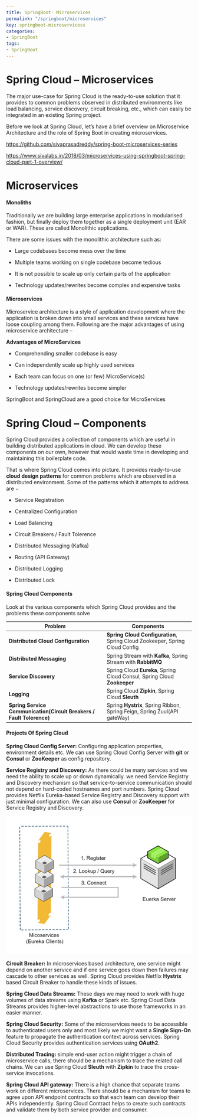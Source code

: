 ```yaml
---
title: SpringBoot- Microservices
permalink: "/springboot/microservices"
key: springboot-microservicess
categories:
- SpringBoot
tags:
- SpringBoot
---
```


# Spring Cloud – Microservices

The major use-case for Spring Cloud is the ready-to-use solution that it
provides to common problems observed in distributed environments like load
balancing, service discovery, circuit breaking, etc., which can easily be
integrated in an existing Spring project.

Before we look at Spring Cloud, let’s have a brief overview on Microservice
Architecture and the role of Spring Boot in creating microservices.

<https://github.com/sivaprasadreddy/spring-boot-microservices-series>

<https://www.sivalabs.in/2018/03/microservices-using-springboot-spring-cloud-part-1-overview/>

# Microservices

#### Monoliths

Traditionally we are building large enterprise applications in modularised
fashion, but finally deploy them together as a single deployment unit (EAR or
WAR). These are called Monolithic applications.

There are some issues with the monolithic architecture such as:

-   Large codebases become mess over the time

-   Multiple teams working on single codebase become tedious

-   It is not possible to scale up only certain parts of the application

-   Technology updates/rewrites become complex and expensive tasks

#### Microservices

Microservice architecture is a style of application development where the
application is broken down into small services and these services have loose
coupling among them. Following are the major advantages of using microservice
architecture –

**Advantages of MicroServices**

-   Comprehending smaller codebase is easy

-   Can independently scale up highly used services

-   Each team can focus on one (or few) MicroService(s)

-   Technology updates/rewrites become simpler

SpringBoot and SpringCloud are a good choice for MicroServices

# Spring Cloud – Components

Spring Cloud provides a collection of components which are useful in building
distributed applications in cloud. We can develop these components on our own,
however that would waste time in developing and maintaining this boilerplate
code.

That is where Spring Cloud comes into picture. It provides ready-to-use **cloud
design patterns** for common problems which are observed in a distributed
environment. Some of the patterns which it attempts to address are −

-   Service Registration

-   Centralized Configuration

-   Load Balancing

-   Circuit Breakers / Fault Tolerence

-   Distributed Messaging (Kafka)

-   Routing (API Gateway)

-   Distributed Logging

-   Distributed Lock

#### Spring Cloud Components

Look at the various components which Spring Cloud provides and the problems
these components solve

| **Problem**                                                          | **Components**                                                              |
|----------------------------------------------------------------------|-----------------------------------------------------------------------------|
| **Distributed Cloud Configuration**                                  | **Spring Cloud Configuration**, Spring Cloud Zookeeper, Spring Cloud Config |
| **Distributed Messaging**                                            | Spring Stream with **Kafka**, Spring Stream with **RabbitMQ**               |
| **Service Discovery**                                                | Spring Cloud **Eureka**, Spring Cloud Consul, Spring Cloud **Zookeeper**    |
| **Logging**                                                          | Spring Cloud **Zipkin**, Spring Cloud **Sleuth**                            |
| **Spring Service Communication(Circuit Breakers / Fault Tolerence)** | Spring **Hystrix**, Spring Ribbon, Spring Feign, Spring Zuul(API gateWay)   |

#### Projects Of Spring Cloud

**Spring Cloud Config Server:** Configuring application properties, environment
details etc. We can use Spring Cloud Config Server with **git** or **Consul** or
**ZooKeeper** as config repository.

**Service Registry and Discovery:** As there could be many services and we need
the ability to scale up or down dynamically. we need Service Registry and
Discovery mechanism so that service-to-service communication should not depend
on hard-coded hostnames and port numbers. Spring Cloud provides Netflix
Eureka-based Service Registry and Discovery support with just minimal
configuration. We can also use **Consul** or **ZooKeeper** for Service Registry
and Discovery.

![](media/d2c3a6581f0b5b26982c5ac550c8d057.jpeg)

**Circuit Breaker:** In microservices based architecture, one service might
depend on another service and if one service goes down then failures may cascade
to other services as well. Spring Cloud provides Netflix **Hystrix** based
Circuit Breaker to handle these kinds of issues.

**Spring Cloud Data Streams:** These days we may need to work with huge volumes
of data streams using **Kafka** or Spark etc. Spring Cloud Data Streams provides
higher-level abstractions to use those frameworks in an easier manner.

**Spring Cloud Security:** Some of the microservices needs to be accessible to
authenticated users only and most likely we might want a **Single Sign-On**
feature to propagate the authentication context across services. Spring Cloud
Security provides authentication services using **OAuth2**.

**Distributed Tracing:** simple end-user action might trigger a chain of
microservice calls, there should be a mechanism to trace the related call
chains. We can use Spring Cloud **Sleuth** with **Zipkin** to trace the
cross-service invocations.

**Spring Cloud API gateway:** There is a high chance that separate teams work on
different microservices. There should be a mechanism for teams to agree upon API
endpoint contracts so that each team can develop their APIs independently.
Spring Cloud Contract helps to create such contracts and validate them by both
service provider and consumer.
